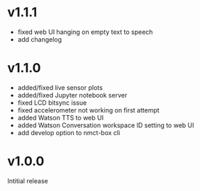 # v1.1.1
- fixed web UI hanging on empty text to speech
- add changelog

# v1.1.0
- added/fixed live sensor plots
- added/fixed Jupyter notebook server
- fixed LCD bitsync issue
- fixed accelerometer not working on first attempt
- added Watson TTS to web UI
- added Watson Conversation workspace ID setting to web UI
- add develop option to nmct-box cli

# v1.0.0
Intitial release

